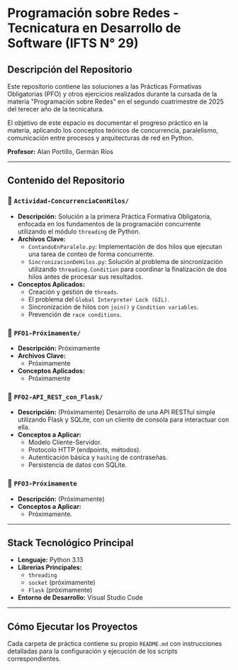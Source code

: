 # Programación sobre Redes - Tecnicatura en Desarrollo de Software (IFTS N° 29)

## Descripción del Repositorio

Este repositorio contiene las soluciones a las Prácticas Formativas Obligatorias (PFO) y otros ejercicios realizados durante la cursada de la materia "Programación sobre Redes" en el segundo cuatrimestre de 2025 del terecer año de la tecnicatura.

El objetivo de este espacio es documentar el progreso práctico en la materia, aplicando los conceptos teóricos de concurrencia, paralelismo, comunicación entre procesos y arquitecturas de red en Python.

**Profesor:** Alan Portillo, Germán Ríos

---

## Contenido del Repositorio

### 📂 `Actividad-ConcurrenciaConHilos/`
- **Descripción:** Solución a la primera Práctica Formativa Obligatoria, enfocada en los fundamentos de la programación concurrente utilizando el módulo `threading` de Python.
- **Archivos Clave:**
  - `ContandoEnParalelo.py`: Implementación de dos hilos que ejecutan una tarea de conteo de forma concurrente.
  - `SincronizacionDeHilos.py`: Solución al problema de sincronización utilizando `threading.Condition` para coordinar la finalización de dos hilos antes de procesar sus resultados.
- **Conceptos Aplicados:**
  - Creación y gestión de `threads`.
  - El problema del `Global Interpreter Lock (GIL)`.
  - Sincronización de hilos con `join()` y `Condition variables`.
  - Prevención de `race conditions`.

### 📂 `PFO1-Próximamente/`
- **Descripción:** Próximamente
- **Archivos Clave:**
  - Próximamente
- **Conceptos Aplicados:**
  - Próximamente

### 📂 `PFO2-API_REST_con_Flask/`
- **Descripción:** (Próximamente) Desarrollo de una API RESTful simple utilizando Flask y SQLite, con un cliente de consola para interactuar con ella.
- **Conceptos a Aplicar:**
  - Modelo Cliente-Servidor.
  - Protocolo HTTP (endpoints, métodos).
  - Autenticación básica y `hashing` de contraseñas.
  - Persistencia de datos con SQLite.

### 📂 `PFO3-Próximamente`
- **Descripción:** (Próximamente)
- **Conceptos a Aplicar:**
  - Próximamente.
---

## Stack Tecnológico Principal

- **Lenguaje:** Python 3.13
- **Librerías Principales:**
  - `threading`
  - `socket` (próximamente)
  - `Flask` (próximamente)
- **Entorno de Desarrollo:** Visual Studio Code

---

## Cómo Ejecutar los Proyectos

Cada carpeta de práctica contiene su propio `README.md` con instrucciones detalladas para la configuración y ejecución de los scripts correspondientes.